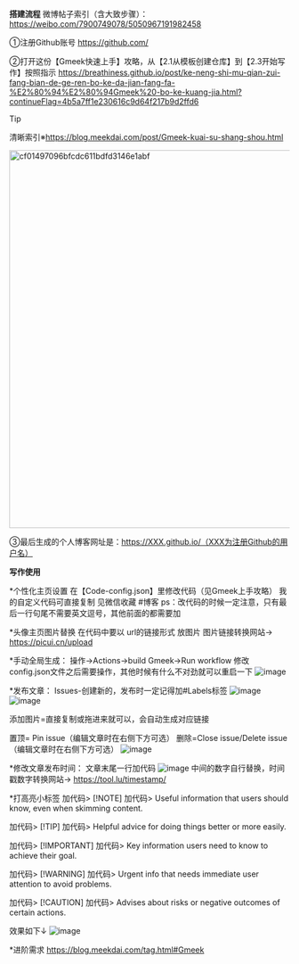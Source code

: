 **搭建流程**
微博帖子索引（含大致步骤）：https://weibo.com/7900749078/5050967191982458

①注册Github账号
https://github.com/

②打开这份【Gmeek快速上手】攻略，从【2.1从模板创建仓库】到【2.3开始写作】按照指示
https://breathiness.github.io/post/ke-neng-shi-mu-qian-zui-fang-bian-de-ge-ren-bo-ke-da-jian-fang-fa-%E2%80%94%E2%80%94Gmeek%20-bo-ke-kuang-jia.html?continueFlag=4b5a7ff1e230616c9d64f217b9d2ffd6

> [!TIP]
>清晰索引※https://blog.meekdai.com/post/Gmeek-kuai-su-shang-shou.html

<img width="678" alt="cf01497096bfcdc611bdfd3146e1abf" src="https://github.com/blachlachtea/blachlachtea.github.io/assets/174589953/d054ce0f-f7b0-4186-b074-4b3c23079e24">

③最后生成的个人博客网址是：https://XXX.github.io/（XXX为注册Github的用户名）


**写作使用**

*个性化主页设置
在【Code-config.json】里修改代码（见Gmeek上手攻略）
我的自定义代码可直接复制 见微信收藏 #博客
ps：改代码的时候一定注意，只有最后一行句尾不需要英文逗号，其他前面的都需要加

*头像主页图片替换
在代码中要以 url的链接形式 放图片
图片链接转换网站→ https://picui.cn/upload

*手动全局生成：
操作→Actions->build Gmeek->Run workflow
修改config.json文件之后需要操作，其他时候有什么不对劲就可以重启一下
![image](https://github.com/blachlachtea/blachlachtea.github.io/assets/174589953/7ea781e5-2b62-4e60-810e-ce8d917ddc5b)

*发布文章：
Issues-创建新的，发布时一定记得加#Labels标签
![image](https://github.com/blachlachtea/blachlachtea.github.io/assets/174589953/fe7bbc3f-b641-4568-a718-71de547a54ba)
![image](https://github.com/blachlachtea/blachlachtea.github.io/assets/174589953/77b3497e-787b-4457-b31e-cdc5916822c0)

添加图片=直接复制或拖进来就可以，会自动生成对应链接

置顶= Pin issue（编辑文章时在右侧下方可选）
删除=Close issue/Delete issue（编辑文章时在右侧下方可选）
![image](https://github.com/blachlachtea/blachlachtea.github.io/assets/174589953/275aa24e-6ebf-4998-87f9-c4cb2053c6d2)

*修改文章发布时间：
文章末尾一行加代码
![image](https://github.com/blachlachtea/blachlachtea.github.io/assets/174589953/200b3b16-ee57-47b9-bc02-235cce7e62e0)
中间的数字自行替换，时间戳数字转换网站→ https://tool.lu/timestamp/

*打高亮小标签
加代码> [!NOTE]
加代码> Useful information that users should know, even when skimming content.

加代码> [!TIP]
加代码> Helpful advice for doing things better or more easily.

加代码> [!IMPORTANT]
加代码> Key information users need to know to achieve their goal.

加代码> [!WARNING]
加代码> Urgent info that needs immediate user attention to avoid problems.

加代码> [!CAUTION]
加代码> Advises about risks or negative outcomes of certain actions.

效果如下↓
![image](https://github.com/blachlachtea/blachlachtea.github.io/assets/174589953/af88ffc3-e582-44fb-a521-0873dc0bbc67)


*进阶需求
https://blog.meekdai.com/tag.html#Gmeek
